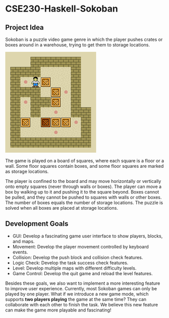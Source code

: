 # CSE230-Haskell-Sokoban

## Project Idea

Sokoban is a puzzle video game genre in which the player pushes crates or boxes around in a warehouse, trying to get them to storage locations. 

![](./Assets/Sokoban_ani.gif)

The game is played on a board of squares, where each square is a floor or a wall. Some floor squares contain boxes, and some floor squares are marked as storage locations.

The player is confined to the board and may move horizontally or vertically onto empty squares (never through walls or boxes). The player can move a box by walking up to it and pushing it to the square beyond. Boxes cannot be pulled, and they cannot be pushed to squares with walls or other boxes. The number of boxes equals the number of storage locations. The puzzle is solved when all boxes are placed at storage locations.


## Development Goals

- GUI: Develop a fascinating game user interface to show players, blocks, and maps.
- Movement: Develop the player movement controlled by keyboard events.
- Collision: Develop the push block and collision check features.
- Logic Check: Develop the task success check features.
- Level: Develop multiple maps with different difficulty levels.
- Game Control: Develop the quit game and reload the level features.

Besides these goals, we also want to implement a more interesting feature to improve user experience. Currently, most Sokoban games can only be played by one player. What if we introduce a new game mode, which supports **two players playing** the game at the same time? They can collaborate with each other to finish the task. We believe this new feature can make the game more playable and fascinating!

